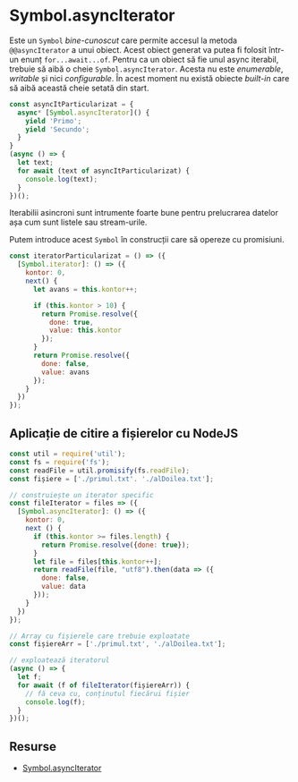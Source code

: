 # Symbol.asyncIterator

Este un `Symbol` *bine-cunoscut* care permite accesul la metoda `@@asyncIterator` a unui obiect. Acest obiect generat va putea fi folosit într-un enunț `for...await...of`. Pentru ca un obiect să fie unul async iterabil, trebuie să aibă o cheie `Symbol.asyncIterator`. Acesta nu este *enumerable*, *writable* și nici *configurable*. În acest moment nu există obiecte *built-in* care să aibă această cheie setată din start.

```javascript
const asyncItParticularizat = {
  async* [Symbol.asyncIterator]() {
    yield 'Primo';
    yield 'Secundo';
  }
}
(async () => {
  let text;
  for await (text of asyncItParticularizat) {
    console.log(text);
  }
})();
```

Iterabilii asincroni sunt intrumente foarte bune pentru prelucrarea datelor așa cum sunt listele sau stream-urile.

Putem introduce acest `Symbol` în construcții care să opereze cu promisiuni.

```javascript
const iteratorParticularizat = () => ({
  [Symbol.iterator]: () => ({
    kontor: 0,
    next() {
      let avans = this.kontor++;

      if (this.kontor > 10) {
        return Promise.resolve({
          done: true,
          value: this.kontor
        });
      }
      return Promise.resolve({
        done: false,
        value: avans
      });
    }
  })
});
```

## Aplicație de citire a fișierelor cu NodeJS

```javascript
const util = require('util');
const fs = require('fs');
const readFile = util.promisify(fs.readFile);
const fișiere = ['./primul.txt'. './alDoilea.txt'];

// construiește un iterator specific
const fileIterator = files => ({
  [Symbol.asyncIterator]: () => ({
    kontor: 0,
    next () {
      if (this.kontor >= files.length) {
        return Promise.resolve({done: true});
      }
      let file = files[this.kontor++];
      return readFile(file, "utf8").then(data => ({
        done: false,
        value: data
      }));
    }
  })
});

// Array cu fișierele care trebuie exploatate
const fișiereArr = ['./primul.txt', './alDoilea.txt'];

// exploatează iteratorul
(async () => {
  let f;
  for await (f of fileIterator(fișiereArr)) {
    // fă ceva cu, conținutul fiecărui fișier
    console.log(f);
  }
})();
```

## Resurse

- [Symbol.asyncIterator](https://developer.mozilla.org/en-US/docs/Web/JavaScript/Reference/Global_Objects/Symbol/asyncIterator)
